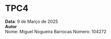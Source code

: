 # TPC4

**Data**: 9 de Março de 2025  
**Autor**  
Nome: Miguel Nogueira Barrocas
Número: 104272 




